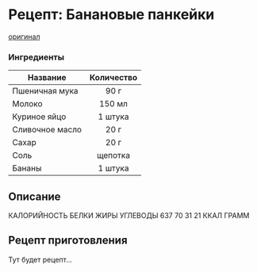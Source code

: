 # Рецепт: Банановые панкейки
[оригинал](https://eda.ru/recepty/osnovnye-blyuda/kartofel-ajdaho-30625)

### Ингредиенты
| Название        	| Количество    |
| -------------   	|:-------------:|
| Пшеничная мука  	| 90 г 			|
| Молоко  			| 150 мл 		|
| Куриное яйцо		| 1 штука 		|
| Сливочное масло   | 20 г  |
| Сахар             | 20 г  |
| Соль              | щепотка    |
| Бананы            | 1 штука     |

## Описание
КАЛОРИЙНОСТЬ
БЕЛКИ
ЖИРЫ
УГЛЕВОДЫ
637
70
31
21
ККАЛ
ГРАММ


## Рецепт приготовления
Тут будет рецепт...

